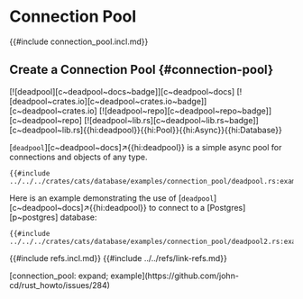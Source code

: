 # Connection Pool

{{#include connection_pool.incl.md}}

## Create a Connection Pool {#connection-pool}

[![deadpool][c~deadpool~docs~badge]][c~deadpool~docs] [![deadpool~crates.io][c~deadpool~crates.io~badge]][c~deadpool~crates.io] [![deadpool~repo][c~deadpool~repo~badge]][c~deadpool~repo] [![deadpool~lib.rs][c~deadpool~lib.rs~badge]][c~deadpool~lib.rs]{{hi:deadpool}}{{hi:Pool}}{{hi:Async}}{{hi:Database}}

[`deadpool`][c~deadpool~docs]↗{{hi:deadpool}} is a simple async pool for connections and objects of any type.

```rust,editable
{{#include ../../../crates/cats/database/examples/connection_pool/deadpool.rs:example}}
```

Here is an example demonstrating the use of [`deadpool`][c~deadpool~docs]↗{{hi:deadpool}} to connect to a [Postgres][p~postgres] database:

```rust,editable
{{#include ../../../crates/cats/database/examples/connection_pool/deadpool2.rs:example}}
```

{{#include refs.incl.md}}
{{#include ../../refs/link-refs.md}}

<div class="hidden">
[connection_pool: expand; example](https://github.com/john-cd/rust_howto/issues/284)
</div>
